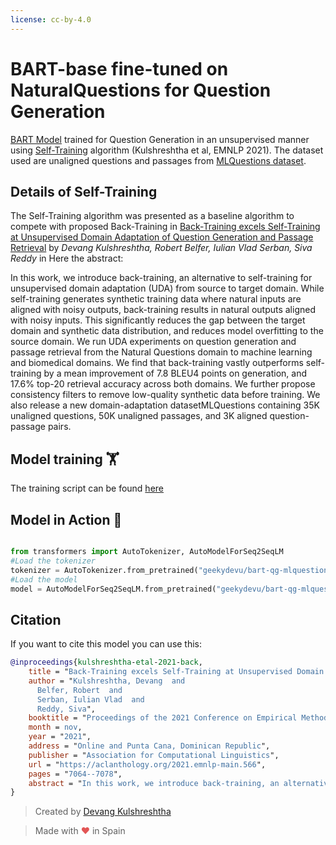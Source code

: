 ```yaml
---
license: cc-by-4.0
---
```

# BART-base fine-tuned on NaturalQuestions for **Question Generation**

[BART Model](https://arxiv.org/pdf/1910.13461.pdf) trained for Question Generation in an unsupervised manner using [Self-Training](https://arxiv.org/pdf/2104.08801.pdf) algorithm (Kulshreshtha et al, EMNLP 2021). The dataset used are unaligned questions and passages from [MLQuestions dataset](https://github.com/McGill-NLP/MLQuestions/tree/main/data).

## Details of Self-Training

The Self-Training algorithm was presented as a baseline algorithm to compete with proposed Back-Training in [Back-Training excels Self-Training at Unsupervised Domain Adaptation
of Question Generation and Passage Retrieval](https://arxiv.org/pdf/2104.08801.pdf) by *Devang Kulshreshtha, Robert Belfer, Iulian Vlad Serban, Siva Reddy* in Here the abstract:

In this work, we introduce back-training, an alternative to self-training for unsupervised domain adaptation (UDA) from source to target domain. While self-training generates synthetic training data where natural inputs are aligned with noisy outputs, back-training results in natural outputs aligned with noisy inputs. This significantly reduces the gap between the target domain and synthetic data distribution, and reduces model overfitting to the source domain. We run UDA experiments on question generation and passage retrieval from the Natural Questions domain to machine learning and biomedical domains. We find that back-training vastly outperforms self-training by a mean improvement of 7.8 BLEU4 points on generation, and 17.6% top-20 retrieval accuracy across both domains. We further propose consistency filters to remove low-quality synthetic data before training. We also release a new domain-adaptation datasetMLQuestions containing 35K unaligned questions, 50K unaligned passages, and 3K aligned question-passage pairs.

## Model training 🏋️‍

The training script can be found [here](https://github.com/McGill-NLP/MLQuestions/blob/main/UDA-SelfTraining.sh)


## Model in Action 🚀

```python

from transformers import AutoTokenizer, AutoModelForSeq2SeqLM
#Load the tokenizer
tokenizer = AutoTokenizer.from_pretrained("geekydevu/bart-qg-mlquestions-selftraining")
#Load the model
model = AutoModelForSeq2SeqLM.from_pretrained("geekydevu/bart-qg-mlquestions-selftraining")
```

## Citation
If you want to cite this model you can use this:

```bibtex
@inproceedings{kulshreshtha-etal-2021-back,
    title = "Back-Training excels Self-Training at Unsupervised Domain Adaptation of Question Generation and Passage Retrieval",
    author = "Kulshreshtha, Devang  and
      Belfer, Robert  and
      Serban, Iulian Vlad  and
      Reddy, Siva",
    booktitle = "Proceedings of the 2021 Conference on Empirical Methods in Natural Language Processing",
    month = nov,
    year = "2021",
    address = "Online and Punta Cana, Dominican Republic",
    publisher = "Association for Computational Linguistics",
    url = "https://aclanthology.org/2021.emnlp-main.566",
    pages = "7064--7078",
    abstract = "In this work, we introduce back-training, an alternative to self-training for unsupervised domain adaptation (UDA). While self-training generates synthetic training data where natural inputs are aligned with noisy outputs, back-training results in natural outputs aligned with noisy inputs. This significantly reduces the gap between target domain and synthetic data distribution, and reduces model overfitting to source domain. We run UDA experiments on question generation and passage retrieval from the Natural Questions domain to machine learning and biomedical domains. We find that back-training vastly outperforms self-training by a mean improvement of 7.8 BLEU-4 points on generation, and 17.6{\%} top-20 retrieval accuracy across both domains. We further propose consistency filters to remove low-quality synthetic data before training. We also release a new domain-adaptation dataset - MLQuestions containing 35K unaligned questions, 50K unaligned passages, and 3K aligned question-passage pairs.",
}
```

> Created by [Devang Kulshreshtha](https://geekydevu.netlify.app/)

> Made with <span style="color: #e25555;">&hearts;</span> in Spain
